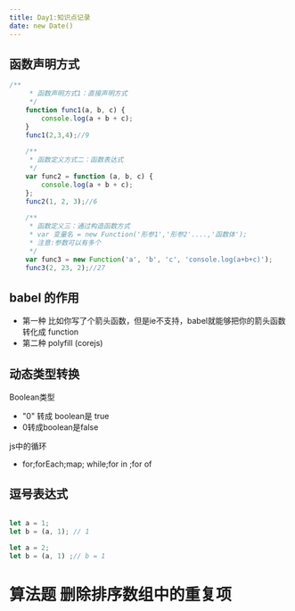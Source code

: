 ```yaml
---
title: Day1:知识点记录
date: new Date()
---
```

 ## 函数声明方式
```javascript
/**
     * 函数声明方式1：直接声明方式
     */
    function func1(a, b, c) {
        console.log(a + b + c);
    }
    func1(2,3,4);//9
 
    /**
     * 函数定义方式二：函数表达式
     */
    var func2 = function (a, b, c) {
        console.log(a + b + c);
    };
    func2(1, 2, 3);//6
 
    /**
     * 函数定义三：通过构造函数方式
     * var 变量名 = new Function('形参1','形参2'....,'函数体');
     * 注意:参数可以有多个
     */
    var func3 = new Function('a', 'b', 'c', 'console.log(a+b+c)');
    func3(2, 23, 2);//27

```

## babel 的作用
- 第一种 比如你写了个箭头函数，但是ie不支持，babel就能够把你的箭头函数转化成 function
- 第二种 polyfill (corejs)

 ## 动态类型转换

Boolean类型
- "0" 转成 boolean是 true
- 0转成boolean是false

 js中的循环 
- for;forEach;map; while;for in ;for of

## 逗号表达式
```javascript

let a = 1;
let b = (a, 1); // 1

```

```javascript
let a = 2;
let b = (a, 1) ;// b = 1

```

# 算法题 删除排序数组中的重复项

